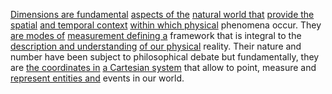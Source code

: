 
[Dimensions are fundamental](1/2/1/3/1/.Dimensions) [aspects of the](2/3/3/3/1/3/2/2/.Sociocultural%20Aspects) [natural world that](3/3/2/2/2/1/1/.Nature%20Cycles) [provide the spatial](1/2/1/1/3/3/2/1/.Spatial) [and temporal context](3/3/2/2/.Narrative%20Shapes) [within which physical](1/2/2/2/2/1/1/.Physical) phenomena occur. They [are modes of](1/1/3/1/1/3/1/1/3/3/.Cycle%20Types) [measurement defining a](1/2/1/2/3/1/3/.Measurement) framework that is integral to the [description and understanding](2/2/3/2/2/2/.Understanding%20and%20Explanation) [of our physical](1/1/3/1/1/2/1/1/.Physical) reality. Their nature and number have been subject to philosophical debate but fundamentally, they are [the coordinates in](1/2/1/1/1/1/1/.Coordinates) [a Cartesian system](1/2/1/1/1/2/1/.Cartesian%20Plane) that allow to point, measure and [represent entities and](1/1/3/1/1/2/3/.Representational) events in our world.

